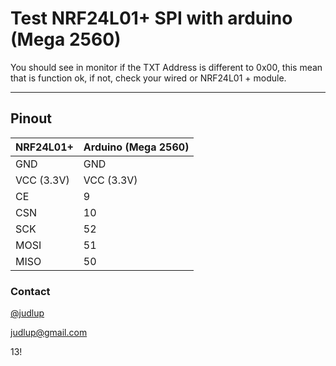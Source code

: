 # Test NRF24L01+ SPI with arduino (Mega 2560)

 

You should see in monitor if the TXT Address is different to 0x00, this mean that is function ok, if not, check your wired or NRF24L01 + module.

* * *

## Pinout

| NRF24L01+  | Arduino (Mega 2560) |
|------------|---------------------|
| GND        | GND                 |
| VCC (3.3V) | VCC (3.3V)          |
| CE         | 9                   |
| CSN        | 10                  |
| SCK        | 52                  |
| MOSI       | 51                  |
| MISO       | 50                  |

### Contact

[@judlup](http://twitter.com/judlup)

judlup@gmail.com

13!
  
